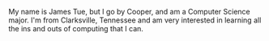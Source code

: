 My name is James Tue, but I go by Cooper, and am a Computer Science major. I'm from Clarksville, Tennessee and am very interested in learning all the ins and outs of computing that I can.
